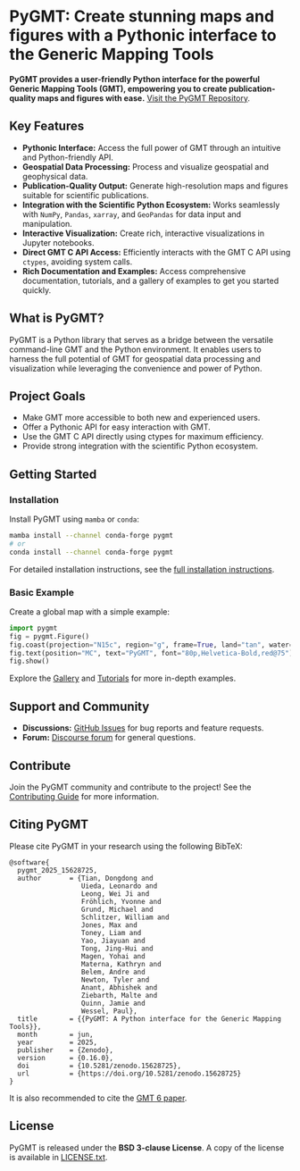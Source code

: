 # PyGMT: Create stunning maps and figures with a Pythonic interface to the Generic Mapping Tools

**PyGMT provides a user-friendly Python interface for the powerful Generic Mapping Tools (GMT), empowering you to create publication-quality maps and figures with ease.** [Visit the PyGMT Repository](https://github.com/GenericMappingTools/pygmt).

## Key Features

*   **Pythonic Interface:** Access the full power of GMT through an intuitive and Python-friendly API.
*   **Geospatial Data Processing:** Process and visualize geospatial and geophysical data.
*   **Publication-Quality Output:** Generate high-resolution maps and figures suitable for scientific publications.
*   **Integration with the Scientific Python Ecosystem:** Works seamlessly with `NumPy`, `Pandas`, `xarray`, and `GeoPandas` for data input and manipulation.
*   **Interactive Visualization:** Create rich, interactive visualizations in Jupyter notebooks.
*   **Direct GMT C API Access:** Efficiently interacts with the GMT C API using `ctypes`, avoiding system calls.
*   **Rich Documentation and Examples:** Access comprehensive documentation, tutorials, and a gallery of examples to get you started quickly.

## What is PyGMT?

PyGMT is a Python library that serves as a bridge between the versatile command-line GMT and the Python environment. It enables users to harness the full potential of GMT for geospatial data processing and visualization while leveraging the convenience and power of Python.

## Project Goals

*   Make GMT more accessible to both new and experienced users.
*   Offer a Pythonic API for easy interaction with GMT.
*   Use the GMT C API directly using ctypes for maximum efficiency.
*   Provide strong integration with the scientific Python ecosystem.

## Getting Started

### Installation

Install PyGMT using `mamba` or `conda`:

```bash
mamba install --channel conda-forge pygmt
# or
conda install --channel conda-forge pygmt
```

For detailed installation instructions, see the [full installation instructions](https://www.pygmt.org/latest/install.html).

### Basic Example

Create a global map with a simple example:

```python
import pygmt
fig = pygmt.Figure()
fig.coast(projection="N15c", region="g", frame=True, land="tan", water="lightblue")
fig.text(position="MC", text="PyGMT", font="80p,Helvetica-Bold,red@75")
fig.show()
```

Explore the [Gallery](https://www.pygmt.org/latest/gallery/index.html) and [Tutorials](https://www.pygmt.org/latest/tutorials/index.html) for more in-depth examples.

## Support and Community

*   **Discussions:** [GitHub Issues](https://github.com/GenericMappingTools/pygmt/issues/new) for bug reports and feature requests.
*   **Forum:** [Discourse forum](https://forum.generic-mapping-tools.org/c/questions/pygmt-q-a) for general questions.

## Contribute

Join the PyGMT community and contribute to the project!  See the [Contributing Guide](https://github.com/GenericMappingTools/pygmt/blob/main/CONTRIBUTING.md) for more information.

## Citing PyGMT

Please cite PyGMT in your research using the following BibTeX:

```
@software{
  pygmt_2025_15628725,
  author       = {Tian, Dongdong and
                  Uieda, Leonardo and
                  Leong, Wei Ji and
                  Fröhlich, Yvonne and
                  Grund, Michael and
                  Schlitzer, William and
                  Jones, Max and
                  Toney, Liam and
                  Yao, Jiayuan and
                  Tong, Jing-Hui and
                  Magen, Yohai and
                  Materna, Kathryn and
                  Belem, Andre and
                  Newton, Tyler and
                  Anant, Abhishek and
                  Ziebarth, Malte and
                  Quinn, Jamie and
                  Wessel, Paul},
  title        = {{PyGMT: A Python interface for the Generic Mapping Tools}},
  month        = jun,
  year         = 2025,
  publisher    = {Zenodo},
  version      = {0.16.0},
  doi          = {10.5281/zenodo.15628725},
  url          = {https://doi.org/10.5281/zenodo.15628725}
}
```

It is also recommended to cite the [GMT 6 paper](https://doi.org/10.1029/2019GC008515).

## License

PyGMT is released under the **BSD 3-clause License**.  A copy of the license is available in [LICENSE.txt](https://github.com/GenericMappingTools/pygmt/blob/main/LICENSE.txt).